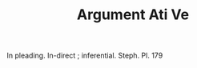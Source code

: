 ---
title: Argument Ati Ve
letter: A
permalink: "/definitions/argument-ati-ve.html"
body: In pleading. In-direct ; inferential. Steph. Pl. 179
published_at: '2018-07-07'
source: Black's Law Dictionary
layout: post
---